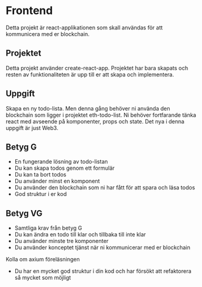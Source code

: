 # Frontend

Detta projekt är react-applikationen som skall användas för att kommunicera med er blockchain.

## Projektet

Detta projekt använder create-react-app. Projektet har bara skapats och resten av funktionaliteten är upp till er att skapa och implementera.

## Uppgift

Skapa en ny todo-lista. Men denna gång behöver ni använda den blockchain som ligger i projektet eth-todo-list. Ni behöver fortfarande tänka react med avseende på komponenter, props och state. Det nya i denna uppgift är just Web3.

## Betyg G

- En fungerande lösning av todo-listan
- Du kan skapa todos genom ett formulär
- Du kan ta bort todos
- Du använder minst en komponent
- Du använder den blockchain som ni har fått för att spara och läsa todos
- God struktur i er kod

## Betyg VG

- Samtliga krav från betyg G
- Du kan ändra en todo till klar och tillbaka till inte klar
- Du använder minste tre komponenter
- Du använder konceptet tjänst när ni kommunicerar med er blockchain

Kolla om axium föreläsningen

- Du har en mycket god struktur i din kod och har försökt att refaktorera så mycket som möjligt
